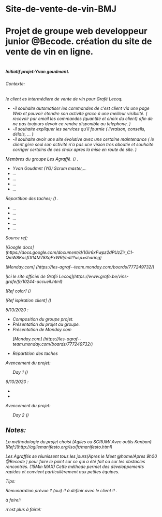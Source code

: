 # Site-de-vente-de-vin-BMJ

<h1>Projet de groupe web developpeur junior @Becode. création du site de vente de vin en ligne.<h1>

<h5>Initiatif projet:Yvan goudmant.</h5>

<h6>Contexte:<h6>
  <p>le client es intermédiere de vente de vin pour Grafé Lecoq.</p>
  <ul>
    <li>-il souhaite automatiser les commandes de c'est client via une page Web et pouvoir étendre son activité grace à une meilleur visibilité.
    ( recevoir par email les commandes (quantité et choix du client)  afin de ne pas toujours devoir ce rendre disponible au telephone. ) 
    </li>
    <li>-il souhaite expliquer les services qu'il fournie ( livraison, conseils, délais, ... ) 
    </li>
    <li>-il souhaite avoir une site évolutive avec une certaine maintenance 
    ( le client gère seul son activité n'a pas une vision tres aboutie et souhaite corriger certains de ces choix apres la mise en route de site. ) 
    </li> 
  </ul>
  
  


<p>Membres du groupe Les Agraffé. () .</p>
  <ul>
    <li>Yvan Goudmnt (YG) Scrum master,...</li>
    <li>...</li>
    <li>...</li>
    <li>...</li>
    <li>...</li>
  </ul>
  
  
  
<p>Répartition des taches; () .<p>
  <ul>
    <li>...</li>
    <li>...</li>
    <li>...</li>
    <li>...</li>
    <li>...</li>
  </ul>
  

<p>Source ref; </p>

<p>[Google docs] (https://docs.google.com/document/d/1Gir6xFwpz2dPUzZir_C1-QmW8KosfDl14M78XqPxWRI/edit?usp=sharing)</p>
<p>[Monday.com] (https://les-agraf--team.monday.com/boards/777249732/)</p>
<p>[Ici le site officiel de Grafé Lecoq](https://www.grafe.be/vins-grafe/fr/10244-accueil.html)</p>
<p>[Ref color] ()</p>
<p>[Ref ispiration client] () </p>







<p>5/10/2020 :</p>
  <div checklisteday1>
    <ul>
      <li>Composition du groupe projet.</li>
      <li>Présentation du projet au groupe.</li>
      <li>Présentation de Monday.com <p>[Monday.com] (https://les-agraf--team.monday.com/boards/777249732/)</p></li>
      <li>Répartition des taches</li>
    </ul>
  
<p>Avencement du projet:</p>
  <ul>
    <il>Day 1 ()</li>
  </ul>
  
  
<p>6/10/2020 :</p>
  <div checlisteday2>
    <ul>
      <li></li>
      <li></li>
    </ul>
  
<p>Avencement du projet:</p> 
  <ul>
    <il>Day 2 ()</li>
  </ul>





<h2>Notes:</h2>
  <p>La méthodologie du projet choisi (Agiles ou SCRUM/ Avec outils Kanban)
  [Ref:](http://agilemanifesto.org/iso/fr/manifesto.html)</p>
  <p> Les Agraffés se réunissent tous les jours(Apres le Meet @home/Apres 9h00 @Becode )  pour faire le point sur ce qui a été fait ou sur les obstacles rencontrés. (15Min MAX) Cette méthode permet des développements rapides et convient particulièrement aux petites équipes.</p>
  
  

<p>Tips:</p>
  <p> Rémunaration prévue ? (oui) !! à définir avec le client !! .</p>

<p>à faire!: </p>

<p>n'est plus à faire!:</p>


  

